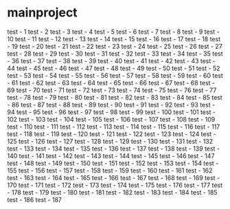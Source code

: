 mainproject
===========

test - 1
test - 2
test - 3
test - 4
test - 5
test - 6
test - 7
test - 8
test - 9
test - 10
test - 11
test - 12
test - 13
test - 14
test - 15
test - 16
test - 17
test - 18
test - 19
test - 20
test - 21
test - 22
test - 23
test - 24
test - 25
test - 26
test - 27
test - 28
test - 29
test - 30
test - 31
test - 32
test - 33
test - 34
test - 35
test - 36
test - 37
test - 38
test - 39
test - 40
test - 41
test - 42
test - 43
test - 44
test - 45
test - 46
test - 47
test - 48
test - 49
test - 50
test - 51
test - 52
test - 53
test - 54
test - 55
test - 56
test - 57
test - 58
test - 59
test - 60
test - 61
test - 62
test - 63
test - 64
test - 65
test - 66
test - 67
test - 68
test - 69
test - 70
test - 71
test - 72
test - 73
test - 74
test - 75
test - 76
test - 77
test - 78
test - 79
test - 80
test - 81
test - 82
test - 83
test - 84
test - 85
test - 86
test - 87
test - 88
test - 89
test - 90
test - 91
test - 92
test - 93
test - 94
test - 95
test - 96
test - 97
test - 98
test - 99
test - 100
test - 101
test - 102
test - 103
test - 104
test - 105
test - 106
test - 107
test - 108
test - 109
test - 110
test - 111
test - 112
test - 113
test - 114
test - 115
test - 116
test - 117
test - 118
test - 119
test - 120
test - 121
test - 122
test - 123
test - 124
test - 125
test - 126
test - 127
test - 128
test - 129
test - 130
test - 131
test - 132
test - 133
test - 134
test - 135
test - 136
test - 137
test - 138
test - 139
test - 140
test - 141
test - 142
test - 143
test - 144
test - 145
test - 146
test - 147
test - 148
test - 149
test - 150
test - 151
test - 152
test - 153
test - 154
test - 155
test - 156
test - 157
test - 158
test - 159
test - 160
test - 161
test - 162
test - 163
test - 164
test - 165
test - 166
test - 167
test - 168
test - 169
test - 170
test - 171
test - 172
test - 173
test - 174
test - 175
test - 176
test - 177
test - 178
test - 179
test - 180
test - 181
test - 182
test - 183
test - 184
test - 185
test - 186
test - 187

